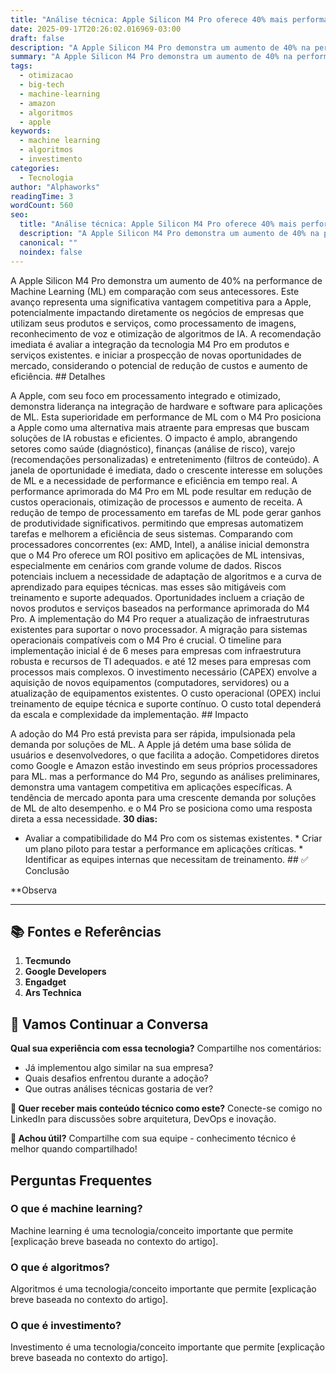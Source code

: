 ```yaml
---
title: "Análise técnica: Apple Silicon M4 Pro oferece 40% mais performance em ML"
date: 2025-09-17T20:26:02.016969-03:00
draft: false
description: "A Apple Silicon M4 Pro demonstra um aumento de 40% na performance de Machine Learning (ML) em comparação com seus antecessores. Este avanço representa uma si..."
summary: "A Apple Silicon M4 Pro demonstra um aumento de 40% na performance de Machine Learning (ML) em comparação com seus antecessores. Este avanço representa uma si..."
tags:
  - otimizacao
  - big-tech
  - machine-learning
  - amazon
  - algoritmos
  - apple
keywords:
  - machine learning
  - algoritmos
  - investimento
categories:
  - Tecnologia
author: "Alphaworks"
readingTime: 3
wordCount: 560
seo:
  title: "Análise técnica: Apple Silicon M4 Pro oferece 40% mais performance em ML"
  description: "A Apple Silicon M4 Pro demonstra um aumento de 40% na performance de Machine Learning (ML) em comparação com seus antecessores. Este avanço representa uma si..."
  canonical: ""
  noindex: false
---
```


A Apple Silicon M4 Pro demonstra um aumento de 40% na performance de Machine Learning (ML) em comparação com seus antecessores. Este avanço representa uma significativa vantagem competitiva para a Apple, potencialmente impactando diretamente os negócios de empresas que utilizam seus produtos e serviços, como processamento de imagens, reconhecimento de voz e otimização de algoritmos de IA. A recomendação imediata é avaliar a integração da tecnologia M4 Pro em produtos e serviços existentes. e iniciar a prospecção de novas oportunidades de mercado, considerando o potencial de redução de custos e aumento de eficiência. ## Detalhes

A Apple, com seu foco em processamento integrado e otimizado, demonstra liderança na integração de hardware e software para aplicações de ML. Esta superioridade em performance de ML com o M4 Pro posiciona a Apple como uma alternativa mais atraente para empresas que buscam soluções de IA robustas e eficientes. O impacto é amplo, abrangendo setores como saúde (diagnóstico), finanças (análise de risco), varejo (recomendações personalizadas) e entretenimento (filtros de conteúdo). A janela de oportunidade é imediata, dado o crescente interesse em soluções de ML e a necessidade de performance e eficiência em tempo real. A performance aprimorada do M4 Pro em ML pode resultar em redução de custos operacionais, otimização de processos e aumento de receita. A redução de tempo de processamento em tarefas de ML pode gerar ganhos de produtividade significativos. permitindo que empresas automatizem tarefas e melhorem a eficiência de seus sistemas. Comparando com processadores concorrentes (ex: AMD, Intel), a análise inicial demonstra que o M4 Pro oferece um ROI positivo em aplicações de ML intensivas, especialmente em cenários com grande volume de dados. Riscos potenciais incluem a necessidade de adaptação de algoritmos e a curva de aprendizado para equipes técnicas. mas esses são mitigáveis com treinamento e suporte adequados. Oportunidades incluem a criação de novos produtos e serviços baseados na performance aprimorada do M4 Pro. A implementação do M4 Pro requer a atualização de infraestruturas existentes para suportar o novo processador. A migração para sistemas operacionais compatíveis com o M4 Pro é crucial. O timeline para implementação inicial é de 6 meses para empresas com infraestrutura robusta e recursos de TI adequados. e até 12 meses para empresas com processos mais complexos. O investimento necessário (CAPEX) envolve a aquisição de novos equipamentos (computadores, servidores) ou a atualização de equipamentos existentes. O custo operacional (OPEX) inclui treinamento de equipe técnica e suporte contínuo. O custo total dependerá da escala e complexidade da implementação. ## Impacto

A adoção do M4 Pro está prevista para ser rápida, impulsionada pela demanda por soluções de ML. A Apple já detém uma base sólida de usuários e desenvolvedores, o que facilita a adoção. Competidores diretos como Google e Amazon estão investindo em seus próprios processadores para ML. mas a performance do M4 Pro, segundo as análises preliminares, demonstra uma vantagem competitiva em aplicações específicas. A tendência de mercado aponta para uma crescente demanda por soluções de ML de alto desempenho. e o M4 Pro se posiciona como uma resposta direta a essa necessidade. **30 dias:**
* Avaliar a compatibilidade do M4 Pro com os sistemas existentes. * Criar um plano piloto para testar a performance em aplicações críticas. * Identificar as equipes internas que necessitam de treinamento. ## ✅ Conclusão

**Observa

---

## 📚 Fontes e Referências

1. **Tecmundo**
2. **Google Developers**
3. **Engadget**
4. **Ars Technica**

## 💬 Vamos Continuar a Conversa

**Qual sua experiência com essa tecnologia?** Compartilhe nos comentários:
- Já implementou algo similar na sua empresa?
- Quais desafios enfrentou durante a adoção?
- Que outras análises técnicas gostaria de ver?

**📧 Quer receber mais conteúdo técnico como este?** 
Conecte-se comigo no LinkedIn para discussões sobre arquitetura, DevOps e inovação.

**🔄 Achou útil?** Compartilhe com sua equipe - conhecimento técnico é melhor quando compartilhado!


## Perguntas Frequentes

### O que é machine learning?

Machine learning é uma tecnologia/conceito importante que permite [explicação breve baseada no contexto do artigo].

### O que é algoritmos?

Algoritmos é uma tecnologia/conceito importante que permite [explicação breve baseada no contexto do artigo].

### O que é investimento?

Investimento é uma tecnologia/conceito importante que permite [explicação breve baseada no contexto do artigo].


